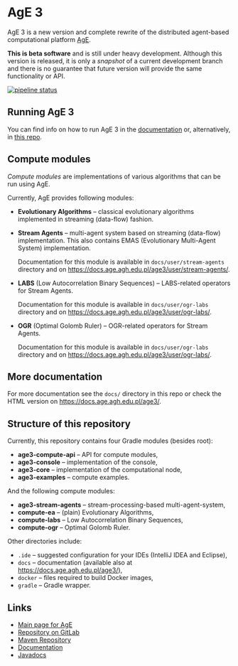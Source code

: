 # AgE 3

AgE 3 is a new version and complete rewrite of the distributed agent-based computational platform [AgE](https://www.age.agh.edu.pl/).

**This is beta software** and is still under heavy development.
Although this version is released, it is only a *snapshot* of a current development branch and there is no guarantee that future version will provide the same functionality or API.

[![pipeline status](https://gitlab.com/age-agh/age3/badges/develop/pipeline.svg)](https://gitlab.com/age-agh/age3/commits/develop)

## Running AgE 3

You can find info on how to run AgE 3 in the [documentation](https://docs.age.agh.edu.pl/age3/user/running.html) or, alternatively, in [this repo](docs/user/running.md).

## Compute modules

*Compute modules* are implementations of various algorithms that can be run using AgE.

Currently, AgE provides following modules:
-   **Evolutionary Algorithms** – classical evolutionary algorithms implemented in streaming (data-flow) fashion.
-   **Stream Agents** – multi-agent system based on streaming (data-flow) implementation.
    This also contains EMAS (Evolutionary Multi-Agent System) implementation.

    Documentation for this module is available in `docs/user/stream-agents` directory and on <https://docs.age.agh.edu.pl/age3/user/stream-agents/>.
-   **LABS** (Low Autocorrelation Binary Sequences) – LABS-related operators for Stream Agents.

    Documentation for this module is available in `docs/user/ogr-labs` directory and on <https://docs.age.agh.edu.pl/age3/user/ogr-labs/>.
-   **OGR** (Optimal Golomb Ruler) – OGR-related operators for Stream Agents.

    Documentation for this module is available in `docs/user/ogr-labs` directory and on <https://docs.age.agh.edu.pl/age3/user/ogr-labs/>.

## More documentation

For more documentation see the `docs/` directory in this repo or check the HTML version on <https://docs.age.agh.edu.pl/age3/>.

## Structure of this repository

Currently, this repository contains four Gradle modules (besides root):

- **age3-compute-api** – API for compute modules,
- **age3-console** – implementation of the console,
- **age3-core** – implementation of the computational node,
- **age3-examples** – compute examples.

And the following compute modules:
- **age3-stream-agents** – stream-processing-based multi-agent-system,
- **compute-ea** – (plain) Evolutionary Algorithms,
- **compute-labs** – Low Autocorrelation Binary Sequences,
- **compute-ogr** – Optimal Golomb Ruler.

Other directories include:

- `.ide` – suggested configuration for your IDEs (IntelliJ IDEA and Eclipse),
- `docs` – documentation (available also at <https://docs.age.agh.edu.pl/age3/>),
- `docker` – files required to build Docker images,
- `gradle` – Gradle wrapper.

## Links

* [Main page for AgE](https://age.agh.edu.pl/)
* [Repository on GitLab](https://gitlab.com/age-agh/age3)
* [Maven Repository](https://repo.age.agh.edu.pl/repository/maven-public/)
* [Documentation](https://docs.age.agh.edu.pl/age3/)
* [Javadocs](https://docs.age.agh.edu.pl/javadocs/age3/develop/)
